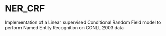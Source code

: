 # NER_CRF
Implementation of a Linear supervised Conditional Random Field model to perform Named Entity Recognition on CONLL 2003 data
